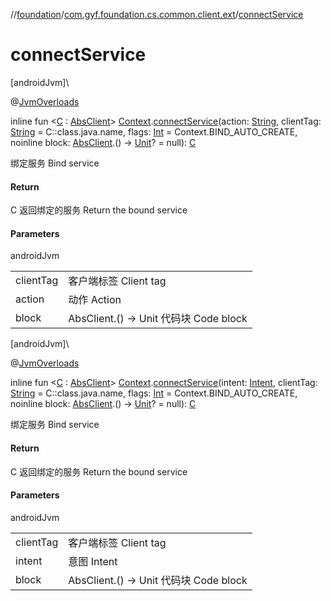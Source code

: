 //[foundation](../../index.md)/[com.gyf.foundation.cs.common.client.ext](index.md)/[connectService](connect-service.md)

# connectService

[androidJvm]\

@[JvmOverloads](https://kotlinlang.org/api/core/kotlin-stdlib/kotlin.jvm/-jvm-overloads/index.html)

inline fun &lt;[C](connect-service.md) : [AbsClient](../com.gyf.foundation.cs.common.client/-abs-client/index.md)&gt; [Context](https://developer.android.com/reference/kotlin/android/content/Context.html).[connectService](connect-service.md)(action: [String](https://kotlinlang.org/api/core/kotlin-stdlib/kotlin/-string/index.html), clientTag: [String](https://kotlinlang.org/api/core/kotlin-stdlib/kotlin/-string/index.html) = C::class.java.name, flags: [Int](https://kotlinlang.org/api/core/kotlin-stdlib/kotlin/-int/index.html) = Context.BIND_AUTO_CREATE, noinline block: [AbsClient](../com.gyf.foundation.cs.common.client/-abs-client/index.md).() -&gt; [Unit](https://kotlinlang.org/api/core/kotlin-stdlib/kotlin/-unit/index.html)? = null): [C](connect-service.md)

绑定服务 Bind service

#### Return

C 返回绑定的服务     Return the bound service

#### Parameters

androidJvm

| | |
|---|---|
| clientTag | 客户端标签     Client tag |
| action | 动作     Action |
| block | AbsClient.() -> Unit 代码块     Code block |

[androidJvm]\

@[JvmOverloads](https://kotlinlang.org/api/core/kotlin-stdlib/kotlin.jvm/-jvm-overloads/index.html)

inline fun &lt;[C](connect-service.md) : [AbsClient](../com.gyf.foundation.cs.common.client/-abs-client/index.md)&gt; [Context](https://developer.android.com/reference/kotlin/android/content/Context.html).[connectService](connect-service.md)(intent: [Intent](https://developer.android.com/reference/kotlin/android/content/Intent.html), clientTag: [String](https://kotlinlang.org/api/core/kotlin-stdlib/kotlin/-string/index.html) = C::class.java.name, flags: [Int](https://kotlinlang.org/api/core/kotlin-stdlib/kotlin/-int/index.html) = Context.BIND_AUTO_CREATE, noinline block: [AbsClient](../com.gyf.foundation.cs.common.client/-abs-client/index.md).() -&gt; [Unit](https://kotlinlang.org/api/core/kotlin-stdlib/kotlin/-unit/index.html)? = null): [C](connect-service.md)

绑定服务 Bind service

#### Return

C 返回绑定的服务     Return the bound service

#### Parameters

androidJvm

| | |
|---|---|
| clientTag | 客户端标签     Client tag |
| intent | 意图     Intent |
| block | AbsClient.() -> Unit 代码块     Code block |